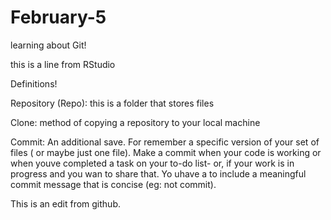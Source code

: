 # February-5
learning about Git!

this is a line from RStudio

Definitions!

Repository (Repo): this is a folder that stores files

Clone: method of copying a repository to your local machine

Commit: An additional save. For remember a specific version of your set of files ( or maybe just one file). Make a commit when your code is working or when youve completed a task on your to-do list- or, if your work is in progress and you wan to share that. Yo uhave a to include a meaningful commit message that is concise (eg: not commit). 

This is an edit from github.
